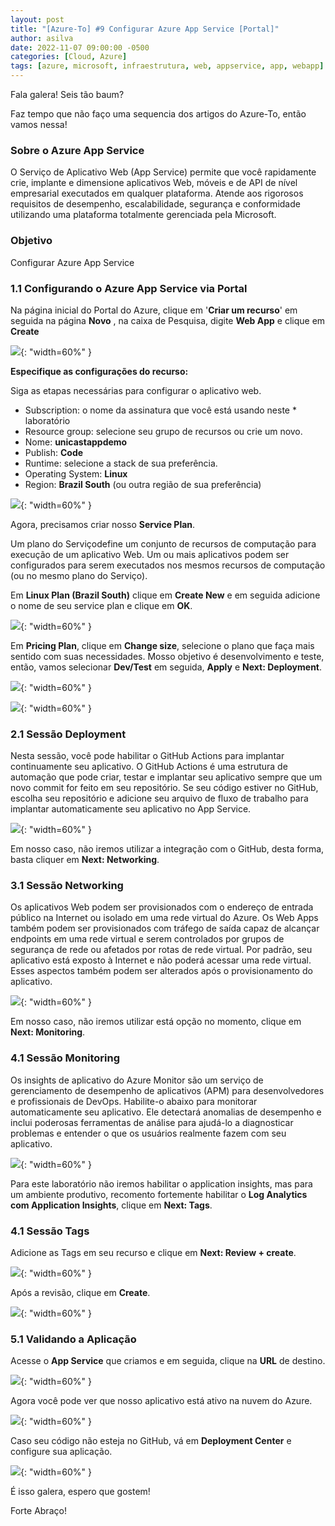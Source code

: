 ```yaml
---
layout: post
title: "[Azure-To] #9 Configurar Azure App Service [Portal]"
author: asilva
date: 2022-11-07 09:00:00 -0500
categories: [Cloud, Azure]
tags: [azure, microsoft, infraestrutura, web, appservice, app, webapp]
---
```


Fala galera! Seis tão baum?

Faz tempo que não faço uma sequencia dos artigos do Azure-To, então vamos nessa!

### **Sobre o Azure App Service**

O Serviço de Aplicativo Web (App Service) permite que você rapidamente crie, implante e dimensione aplicativos Web, móveis e de API de nível empresarial executados em qualquer plataforma. Atende aos rigorosos requisitos de desempenho, escalabilidade, segurança e conformidade utilizando uma plataforma totalmente gerenciada pela Microsoft.

### **Objetivo**

Configurar Azure App Service

### **1.1 Configurando o Azure App Service via Portal**

Na página inicial do Portal do Azure, clique em '**Criar um recurso**' em seguida na página **Novo** , na caixa de Pesquisa, digite **Web App** e clique em **Create** 

![](/assets/img/43/webapp1.png){: "width=60%" }

**Especifique as configurações do recurso:**

Siga as etapas necessárias para configurar o aplicativo web.

* Subscription: o nome da assinatura que você está usando neste * laboratório
* Resource group: selecione seu grupo de recursos ou crie um novo.
* Nome: **unicastappdemo**
* Publish: **Code**
* Runtime: selecione a stack de sua preferência.
* Operating System: **Linux**
* Region: **Brazil South** (ou outra região de sua preferência)

![](/assets/img/43/webapp2.png){: "width=60%" }

Agora, precisamos criar nosso **Service Plan**.

Um plano do Serviçodefine um conjunto de recursos de computação para execução de um aplicativo Web. Um ou mais aplicativos podem ser configurados para serem executados nos mesmos recursos de computação (ou no mesmo plano do Serviço).

Em **Linux Plan (Brazil South)** clique em **Create New** e em seguida adicione o nome de seu service plan e clique em **OK**.

![](/assets/img/43/webapp3.png){: "width=60%" }

Em **Pricing Plan**, clique em **Change size**, selecione o plano que faça mais sentido com suas necessidades. Mosso objetivo é desenvolvimento e teste, então, vamos selecionar **Dev/Test** em seguida, **Apply** e **Next: Deployment**.

![](/assets/img/43/webapp4.png){: "width=60%" }

![](/assets/img/43/webapp5.png){: "width=60%" }

### **2.1 Sessão Deployment**

Nesta sessão, você pode habilitar o GitHub Actions para implantar continuamente seu aplicativo. O GitHub Actions é uma estrutura de automação que pode criar, testar e implantar seu aplicativo sempre que um novo commit for feito em seu repositório. Se seu código estiver no GitHub, escolha seu repositório e adicione seu arquivo de fluxo de trabalho para implantar automaticamente seu aplicativo no App Service. 

![](/assets/img/43/webapp6.png){: "width=60%" }

Em nosso caso, não iremos utilizar a integração com o GitHub, desta forma, basta cliquer em **Next: Networking**.

### **3.1 Sessão Networking**

Os aplicativos Web podem ser provisionados com o endereço de entrada público na Internet ou isolado em uma rede virtual do Azure. Os Web Apps também podem ser provisionados com tráfego de saída capaz de alcançar endpoints em uma rede virtual e serem controlados por grupos de segurança de rede ou afetados por rotas de rede virtual. Por padrão, seu aplicativo está exposto à Internet e não poderá acessar uma rede virtual. Esses aspectos também podem ser alterados após o provisionamento do aplicativo.

![](/assets/img/43/webapp7.png){: "width=60%" }

Em nosso caso, não iremos utilizar está opção no momento, clique em **Next: Monitoring**.

### **4.1 Sessão Monitoring**

Os insights de aplicativo do Azure Monitor são um serviço de gerenciamento de desempenho de aplicativos (APM) para desenvolvedores e profissionais de DevOps. Habilite-o abaixo para monitorar automaticamente seu aplicativo. Ele detectará anomalias de desempenho e inclui poderosas ferramentas de análise para ajudá-lo a diagnosticar problemas e entender o que os usuários realmente fazem com seu aplicativo. 

![](/assets/img/43/webapp8.png){: "width=60%" }

Para este laboratório não iremos habilitar o application insights, mas para um ambiente produtivo, recomento fortemente habilitar o **Log Analytics com Application Insights**, clique em **Next: Tags**.

### **4.1 Sessão Tags**

Adicione as Tags em seu recurso e clique em **Next: Review + create**.

![](/assets/img/43/webapp9.png){: "width=60%" }

Após a revisão, clique em **Create**.

![](/assets/img/43/webapp10.png){: "width=60%" }

### **5.1 Validando a Aplicação**

Acesse o **App Service** que criamos e em seguida, clique na **URL** de destino.

![](/assets/img/43/webapp11.png){: "width=60%" }

Agora você pode ver que nosso aplicativo está ativo na nuvem do Azure.

![](/assets/img/43/webapp12.png){: "width=60%" }

Caso seu código não esteja no GitHub, vá em **Deployment Center** e configure sua aplicação.

![](/assets/img/43/webapp13.png){: "width=60%" }

É isso galera, espero que gostem!

Forte Abraço!